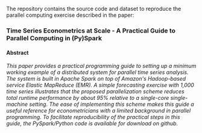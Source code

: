 The repository contains the source code and dataset to reproduce the parallel computing exercise described in the paper:

### Time Series Econometrics at Scale - A Practical Guide to Parallel Computing in (Py)Spark

#### Abstract
*This paper provides a practical programming guide to setting up a minimum working example of a distributed system for parallel time series analysis. The system is built in Apache Spark on top of Amazon's Hadoop-based service Elastic MapReduce (EMR). A simple forecasting exercise with 1,000 time series illustrates that the proposed parallelization scheme reduces total runtime performance by about 95\% relative to a single-core single-machine setting. The ease of implementing this scheme makes this guide a useful reference for econometricians with a limited background in parallel programming. To facilitate reproducibility of the practical steps in this guide, the PySpark/Python code is available for download on github.*





